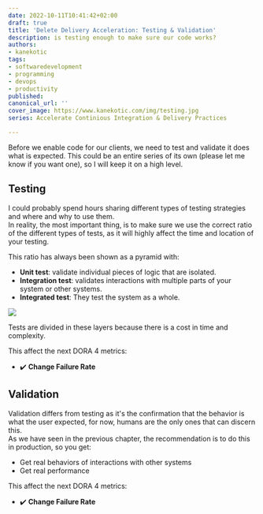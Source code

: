 ```yaml
---
date: 2022-10-11T10:41:42+02:00
draft: true
title: 'Delete Delivery Acceleration: Testing & Validation'
description: is testing enough to make sure our code works?
authors:
- kanekotic
tags:
- softwaredevelopment
- programming
- devops
- productivity
published: 
canonical_url: ''
cover_image: https://www.kanekotic.com/img/testing.jpg
series: Accelerate Continious Integration & Delivery Practices

---
```

Before we enable code for our clients, we need to test and validate it does what is expected. This could be an entire series of its own (please let me know if you want one), so I will keep it on a high level.

## Testing

I could probably spend hours sharing different types of testing strategies and where and why to use them.  
In reality, the most important thing, is to make sure we use the correct ratio of the different types of tests, as it will highly affect the time and location of your testing.

This ratio has always been shown as a pyramid with:

* **Unit test**: validate individual pieces of logic that are isolated.
* **Integration test**: validates interactions with multiple parts of your system or other systems.
* **Integrated test**: They test the system as a whole.

![](https://www.kanekotic.com/img/pyramid.jpeg)

Tests are divided in these layers because there is a cost in time and complexity.

This affect the next DORA 4 metrics:

* ✔️ **Change Failure Rate**

## Validation

Validation differs from testing as it's the confirmation that the behavior is what the user expected, for now, humans are the only ones that can discern this.  
As we have seen in the previous chapter, the recommendation is to do this in production, so you get:

* Get real behaviors of interactions with other systems
* Get real performance

This affect the next DORA 4 metrics:

* ✔️ **Change Failure Rate**